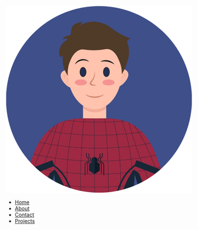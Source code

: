 <img id="avatar" src="./icon.png"/>

* [Home](/)
* [About](./about.md)
* [Contact]()
* [Projects]()


